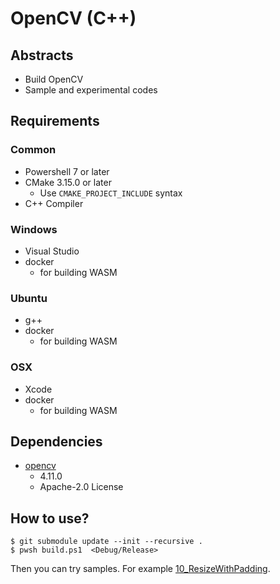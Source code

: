 # OpenCV (C++)

## Abstracts

* Build OpenCV
* Sample and experimental codes

## Requirements

### Common

* Powershell 7 or later
* CMake 3.15.0 or later
  * Use `CMAKE_PROJECT_INCLUDE` syntax
* C++ Compiler

### Windows

* Visual Studio
* docker
  * for building WASM

### Ubuntu

* g++
* docker
  * for building WASM

### OSX

* Xcode
* docker
  * for building WASM

## Dependencies

* [opencv](https://github.com/opencv/opencv)
  * 4.11.0
  * Apache-2.0 License

## How to use?

````shell
$ git submodule update --init --recursive .
$ pwsh build.ps1  <Debug/Release>
````

Then you can try samples. For example [10_ResizeWithPadding](./10_ResizeWithPadding).